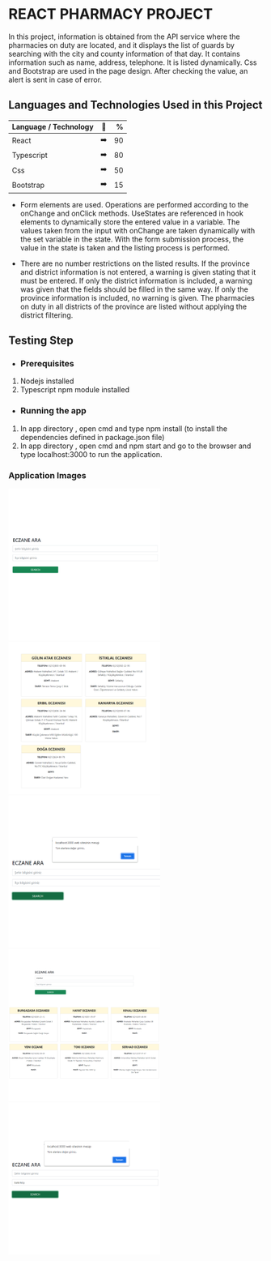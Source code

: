 # REACT PHARMACY PROJECT

In this project, information is obtained from the API service where the pharmacies on duty are located, and it displays the list of guards by searching with the city and county information of that day. It contains information such as name, address, telephone. It is listed dynamically. Css and Bootstrap are used in the page design. After checking the value, an alert is sent in case of error.

## Languages and Technologies Used in this Project

| Language / Technology  | :mag_right:  | % |
| :------------ |:---------------:| -----:|
| React      | :arrow_right: | 90 |
| Typescript      | :arrow_right:       |   80 |
| Css | :arrow_right:        |    50 |
| Bootstrap | :arrow_right:        |    15 |


* Form elements are used. Operations are performed according to the onChange and onClick methods. UseStates are referenced in hook elements to dynamically store the entered value in a variable. The values taken from the input with onChange are taken dynamically with the set variable in the state. With the form submission process, the value in the state is taken and the listing process is performed.

* There are no number restrictions on the listed results. If the province and district information is not entered, a warning is given stating that it must be entered. If only the district information is included, a warning was given that the fields should be filled in the same way. If only the province information is included, no warning is given. The pharmacies on duty in all districts of the province are listed without applying the district filtering.

## Testing Step

- ### Prerequisites
1. Nodejs installed
2. Typescript npm module installed

- ### Running the app
1. In app directory , open cmd and type npm install (to install the dependencies defined in package.json file)
2. In app directory , open cmd and npm start and go to the browser and type localhost:3000 to run the application.

### Application Images

<p>
<a href="https://github.com/gulsen28/React-Pharmacy-Project/blob/main/images/neczane1.jpg" target="_blank">
<img src="https://github.com/gulsen28/React-Pharmacy-Project/blob/main/images/neczane1.jpg" width="300" style="max-width:100%;"></a>
  
<a href="https://github.com/gulsen28/React-Pharmacy-Project/blob/main/images/neczane2.jpg" target="_blank">
<img src="https://github.com/gulsen28/React-Pharmacy-Project/blob/main/images/neczane2.jpg" width="300" style="max-width:100%;"></a>
  
<a href="https://github.com/gulsen28/React-Pharmacy-Project/blob/main/images/neczane3.jpg" target="_blank">
<img src="https://github.com/gulsen28/React-Pharmacy-Project/blob/main/images/neczane3.jpg" width="300" style="max-width:100%;"></a>
  
 <a href="https://github.com/gulsen28/React-Pharmacy-Project/blob/main/images/neczane4.jpg" target="_blank">
<img src="https://github.com/gulsen28/React-Pharmacy-Project/blob/main/images/neczane4.jpg" width="300" style="max-width:100%;"></a>
  
 <a href="https://github.com/gulsen28/React-Pharmacy-Project/blob/main/images/neczane5.jpg" target="_blank">
<img src="https://github.com/gulsen28/React-Pharmacy-Project/blob/main/images/neczane5.jpg" width="300" style="max-width:100%;"></a>
</p>
